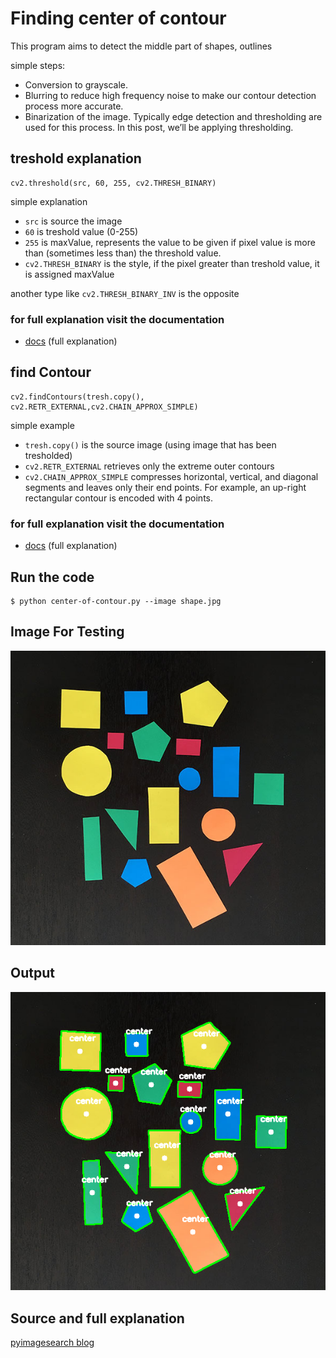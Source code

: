 # Finding center of contour

This program aims to detect the middle part of shapes, outlines

simple steps:

- Conversion to grayscale.
- Blurring to reduce high frequency noise to make our contour detection process more accurate.
- Binarization of the image. Typically edge detection and thresholding are used for this process. In this post, we’ll be applying thresholding.

## treshold explanation

```
cv2.threshold(src, 60, 255, cv2.THRESH_BINARY)
```

simple explanation

- `src` is source the image
- `60` is treshold value (0-255)
- `255`  is maxValue, represents the value to be given if pixel value is more than (sometimes less than) the threshold value.
- `cv2.THRESH_BINARY` is the style, if the pixel greater than treshold value, it is assigned maxValue

another type like `cv2.THRESH_BINARY_INV` is the opposite

### for full explanation visit the documentation

- [docs](https://opencv-python-tutroals.readthedocs.io/en/latest/py_tutorials/py_imgproc/py_thresholding/py_thresholding.html) (full explanation) 


## find Contour

```
cv2.findContours(tresh.copy(), cv2.RETR_EXTERNAL,cv2.CHAIN_APPROX_SIMPLE)
```

simple example

- `tresh.copy()` is the source image (using image that has been tresholded)
- `cv2.RETR_EXTERNAL` retrieves only the extreme outer contours
- `cv2.CHAIN_APPROX_SIMPLE` compresses horizontal, vertical, and diagonal segments and leaves only their end points. For example, an up-right rectangular contour is encoded with 4 points.

### for full explanation visit the documentation

- [docs](https://docs.opencv.org/2.4/modules/imgproc/doc/structural_analysis_and_shape_descriptors.html) (full explanation)

## Run the code
```
$ python center-of-contour.py --image shape.jpg
```

## Image For Testing
![test](shape.jpg)

## Output
![output](output.png)

## Source and full explanation
[pyimagesearch blog](https://www.pyimagesearch.com/2016/02/01/opencv-center-of-contour/)

